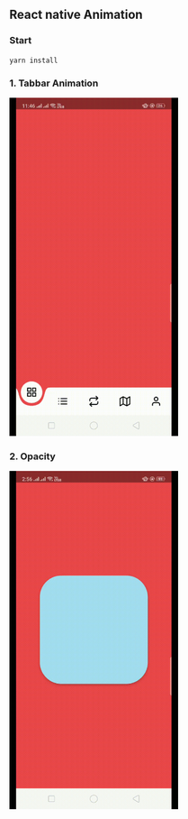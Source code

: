 ## React native Animation

### Start

```
yarn install
```

### 1. Tabbar Animation

<img src="./assets/tabbar.gif" height="600" width="300">

### 2. Opacity

<img src="./assets/opacity.gif" height="600" width="300">
